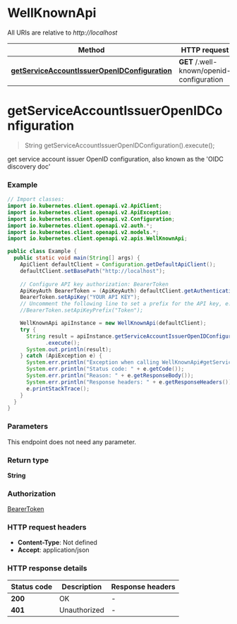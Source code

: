 # WellKnownApi

All URIs are relative to *http://localhost*

| Method | HTTP request | Description |
|------------- | ------------- | -------------|
| [**getServiceAccountIssuerOpenIDConfiguration**](WellKnownApi.md#getServiceAccountIssuerOpenIDConfiguration) | **GET** /.well-known/openid-configuration |  |


<a id="getServiceAccountIssuerOpenIDConfiguration"></a>
# **getServiceAccountIssuerOpenIDConfiguration**
> String getServiceAccountIssuerOpenIDConfiguration().execute();



get service account issuer OpenID configuration, also known as the &#39;OIDC discovery doc&#39;

### Example
```java
// Import classes:
import io.kubernetes.client.openapi.v2.ApiClient;
import io.kubernetes.client.openapi.v2.ApiException;
import io.kubernetes.client.openapi.v2.Configuration;
import io.kubernetes.client.openapi.v2.auth.*;
import io.kubernetes.client.openapi.v2.models.*;
import io.kubernetes.client.openapi.v2.apis.WellKnownApi;

public class Example {
  public static void main(String[] args) {
    ApiClient defaultClient = Configuration.getDefaultApiClient();
    defaultClient.setBasePath("http://localhost");
    
    // Configure API key authorization: BearerToken
    ApiKeyAuth BearerToken = (ApiKeyAuth) defaultClient.getAuthentication("BearerToken");
    BearerToken.setApiKey("YOUR API KEY");
    // Uncomment the following line to set a prefix for the API key, e.g. "Token" (defaults to null)
    //BearerToken.setApiKeyPrefix("Token");

    WellKnownApi apiInstance = new WellKnownApi(defaultClient);
    try {
      String result = apiInstance.getServiceAccountIssuerOpenIDConfiguration()
            .execute();
      System.out.println(result);
    } catch (ApiException e) {
      System.err.println("Exception when calling WellKnownApi#getServiceAccountIssuerOpenIDConfiguration");
      System.err.println("Status code: " + e.getCode());
      System.err.println("Reason: " + e.getResponseBody());
      System.err.println("Response headers: " + e.getResponseHeaders());
      e.printStackTrace();
    }
  }
}
```

### Parameters
This endpoint does not need any parameter.

### Return type

**String**

### Authorization

[BearerToken](../README.md#BearerToken)

### HTTP request headers

 - **Content-Type**: Not defined
 - **Accept**: application/json

### HTTP response details
| Status code | Description | Response headers |
|-------------|-------------|------------------|
| **200** | OK |  -  |
| **401** | Unauthorized |  -  |

